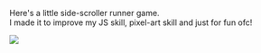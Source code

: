 
Here's a little side-scroller runner game.  
I made it to improve my JS skill, pixel-art skill and just for fun ofc! 

![](https://github.com/someHarry/lilgame/blob/master/example.gif)
